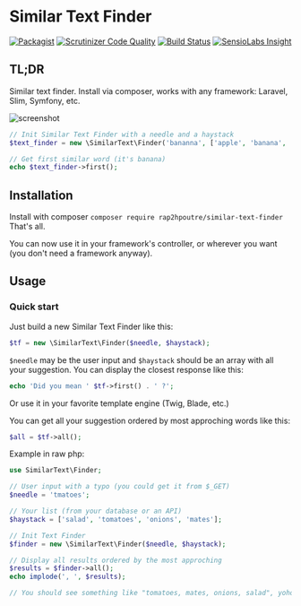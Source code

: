 # Similar Text Finder
[![Packagist](https://img.shields.io/packagist/l/rap2hpoutre/similar-text-finder.svg)](https://packagist.org/packages/rap2hpoutre/similar-text-finder) [![Scrutinizer Code Quality](https://scrutinizer-ci.com/g/rap2hpoutre/similar-text-finder/badges/quality-score.png?b=master)](https://scrutinizer-ci.com/g/rap2hpoutre/similar-text-finder/?branch=master) [![Build Status](https://scrutinizer-ci.com/g/rap2hpoutre/similar-text-finder/badges/build.png?b=master)](https://scrutinizer-ci.com/g/rap2hpoutre/laravel-log-viewer/build-status/master) [![SensioLabs Insight](https://img.shields.io/sensiolabs/i/d02347d2-b307-471e-aeb5-2a31183f5d19.svg)]()
## TL;DR

Similar text finder. Install via composer, works with any framework: Laravel, Slim, Symfony, etc.

![screenshot](https://cloud.githubusercontent.com/assets/1575946/7246876/1b15c4c0-e803-11e4-91d8-a2e7cd5a0f0c.png)

```php
// Init Similar Text Finder with a needle and a haystack
$text_finder = new \SimilarText\Finder('bananna', ['apple', 'banana', 'kiwi']);

// Get first similar word (it's banana)
echo $text_finder->first();
```

## Installation
Install with composer
`composer require rap2hpoutre/similar-text-finder`
That's all.

You can now use it in your framework's controller, or wherever you want (you don't need a framework anyway).

## Usage
### Quick start
Just build a new Similar Text Finder like this:
```php
$tf = new \SimilarText\Finder($needle, $haystack);
```
`$needle` may be the user input and `$haystack` should be an array with all your suggestion. You can display the closest response like this:
```php
echo 'Did you mean ' $tf->first() . ' ?';
```
Or use it in your favorite template engine (Twig, Blade, etc.)

You can get all your suggestion ordered by most approching words like this:
```php
$all = $tf->all();
```

Example in raw php:
```php
use SimilarText\Finder;

// User input with a typo (you could get it from $_GET)
$needle = 'tmatoes';

// Your list (from your database or an API)
$haystack = ['salad', 'tomatoes', 'onions', 'mates'];

// Init Text Finder
$finder = new \SimilarText\Finder($needle, $haystack);

// Display all results ordered by the most approching
$results = $finder->all();
echo implode(', ', $results);

// You should see something like "tomatoes, mates, onions, salad", yohoo.
```

